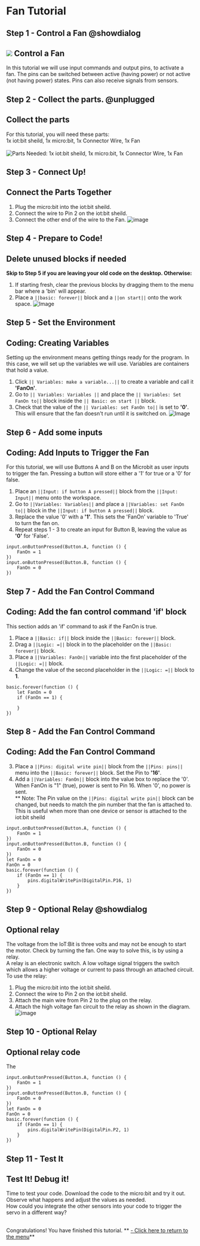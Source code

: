 # Fan Tutorial
<!---------------------------------------------------------------
----------------------- FAN TUTORIAL-----------Complete----------
----------------------------------------------------------------->


## Step 1 - Control a Fan @showdialog

![](https://raw.githubusercontent.com/EarthEdSTEM/earthed-iot-programs-tutorials/master/Images/T_Fan/Fan_Banner.gif)
Control a Fan
---------------------------------

In this tutorial we will use input commands and output pins, to activate a fan. The pins can be switched between active (having power) or not active (not having power) states. Pins can also receive signals from sensors.

## Step 2 - Collect the parts. @unplugged
Collect the parts
-----------------
For this tutorial, you will need these parts: <br>
1x iot:bit sheild, 1x micro:bit, 1x Connector Wire, 1x Fan <br><br>
![Parts Needed: 1x iot:bit sheild, 1x micro:bit, 1x Connector Wire, 1x Fan](https://raw.githubusercontent.com/EarthEdSTEM/earthed-iot-programs-tutorials/master/Images/T_Fan/IoT_Fan_Parts_List.png)
<br>

## Step 3 - Connect Up!
Connect the Parts Together
--------------------------
1. Plug the micro:bit into the iot:bit sheild.
2. Connect the wire to Pin 2 on the iot:bit sheild.
3. Connect the other end of the wire to the Fan.
![image](https://raw.githubusercontent.com/EarthEdSTEM/earthed-iot-programs-tutorials/master/Images/T_Fan/IoT_Fan_Connections.png)

## Step 4 - Prepare to Code!
Delete unused blocks if needed
------------------------------
**Skip to Step 5 if you are leaving your old code on the desktop. Otherwise:**
1. If starting fresh, clear the previous blocks by dragging them to the menu bar where a 'bin' will appear.
2. Place a ``||basic: forever||`` block and a ``||on start||`` onto the work space.
![Image](https://raw.githubusercontent.com/EarthEdSTEM/earthed-iot-programs-tutorials/master/Images/General/Delete_blocks.png)

## Step 5 - Set the Environment
Coding: Creating Variables
--------------------------
Setting up the environment means getting things ready for the program. In this case, we will set up the variables we will use. Variables are containers that hold a value.
1. Click ``|| Variables: make a variable...||`` to create a variable and call it **'FanOn'**.
2. Go to ``|| Variables: Variables ||`` and place the ``|| Variables: Set FanOn to||`` block inside the ``|| Basic: on start ||`` block.
3. Check that the value of the ``|| Variables: set FanOn to||`` is set to **'0'**. This will ensure that the fan doesn't run until it is switched on.
![Image](https://raw.githubusercontent.com/EarthEdSTEM/earthed-iot-programs-tutorials/master/Images/T_Fan/IoT_Fan_Create_Variables.png)

## Step 6 - Add some inputs
Coding: Add Inputs to Trigger the Fan
---------------------------------------
For this tutorial, we will use Buttons A and B on the Microbit as user inputs to trigger the fan. Pressing a button will store either a '1' for true or a '0' for false.
1. Place an ``||Input: if button A pressed||`` block from the ``||Input: Input||`` menu onto the workspace.
2. Go to ``||Variables: Variables||`` and place a ``||Variables: set FanOn to||`` block in the ``||Input: if button A pressed||`` block.
3. Replace the value '0' with a **'1'**. This sets the 'FanOn' variable to 'True' to turn the fan on.
4. Repeat steps 1 - 3 to create an input for Button B, leaving the value as **'0'** for 'False'.

```blocks
input.onButtonPressed(Button.A, function () {
    FanOn = 1
})
input.onButtonPressed(Button.B, function () {
    FanOn = 0
})
```

## Step 7 - Add the Fan Control Command
Coding: Add the fan control command 'if' block
-------------------------------------
This section adds an 'if' command to ask if the FanOn is true. <br>
1. Place a ``||Basic: if||`` block inside the ``||Basic: forever||`` block.
2. Drag a ``||Logic: =||`` block in to the placeholder on the ``||Basic: forever||`` block.
3. Place a ``||Variables: FanOn||`` variable into the first placeholder of the ``||Logic: =||`` block.
4. Change the value of the second placeholder in the ``||Logic: =||`` block to **1**.

```blocks
basic.forever(function () {
    let FanOn = 0
    if (FanOn == 1) {
    	
    }
})
```

## Step 8 - Add the Fan Control Command
Coding: Add the Fan Control Command
-------------------------------------

3. Place a ``||Pins: digital write pin||`` block from the ``||Pins: pins||`` menu into the ``||Basic: forever||`` block. Set the Pin to **'16'**.
4. Add a ``||Variables: FanOn||`` block into the value box to replace the '0'.<br>
When FanOn is "1" (true), power is sent to Pin 16. When '0', no power is sent.<br>
** Note: The Pin value on the ``||Pins: digital write pin||`` block can be changed, but needs to match the pin number that the fan is attached to. This is useful when more than one device or sensor is attached to the iot:bit sheild<br>

```blocks
input.onButtonPressed(Button.A, function () {
    FanOn = 1
})
input.onButtonPressed(Button.B, function () {
    FanOn = 0
})
let FanOn = 0
FanOn = 0
basic.forever(function () {
    if (FanOn == 1) {
        pins.digitalWritePin(DigitalPin.P16, 1)
    }
})

```
## Step 9 - Optional Relay  @showdialog
Optional relay
------------------
The voltage from the IoT:Bit is three volts and may not be enough to start the motor. Check by turning the fan. One way to solve this, is by using a relay.<br>
A relay is an electronic switch. A low voltage signal triggers the switch which allows a higher voltage or current to pass through an attached circuit.
To use the relay:
1. Plug the micro:bit into the iot:bit sheild.
2. Connect the wire to Pin 2 on the iot:bit sheild. 
3. Attach the main wire from Pin 2 to the plug on the relay. 
4. Attach the high voltage fan circuit to the relay as shown in the diagram.
![image](https://raw.githubusercontent.com/EarthEdSTEM/earthed-iot-programs-tutorials/master/Images/T_Fan/IoT_Relay_Connections.png)

## Step 10 - Optional Relay
Optional relay code
------------------
The
```blocks
input.onButtonPressed(Button.A, function () {
    FanOn = 1
})
input.onButtonPressed(Button.B, function () {
    FanOn = 0
})
let FanOn = 0
FanOn = 0
basic.forever(function () {
    if (FanOn == 1) {
        pins.digitalWritePin(DigitalPin.P2, 1)
    }
})

```
## Step 11 - Test It
Test It! Debug it!
------------------
Time to test your code. Download the code to the micro:bit and try it out. Observe what happens and adjust the values as needed.<br>
How could you integrate the other sensors into your code to trigger the servo in a different way?<br><br>


Congratulations! You have finished this tutorial.
** [- Click here to return to the menu](https://sites.google.com/earthed.vic.edu.au/tutorial-iot/home)**<br>


<script src="https://makecode.com/gh-pages-embed.js" > </script><script>makeCodeRender("{{ site.makecode.home_url }}", "{{ site.github.owner_name }}/{ { site.github.repository_name } } ");</script>

